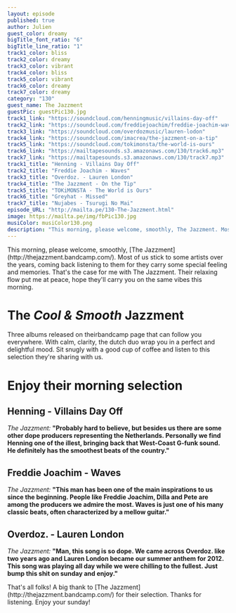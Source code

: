 ```yaml
---
layout: episode
published: true
author: Julien
guest_color: dreamy
bigTitle_font_ratio: "6"
bigTitle_line_ratio: "1"
track1_color: bliss
track2_color: dreamy
track3_color: vibrant
track4_color: bliss
track5_color: vibrant
track6_color: dreamy
track7_color: dreamy
category: "130"
guest_name: The Jazzment
guestPic: guestPic130.jpg
track1_link: "https://soundcloud.com/henningmusic/villains-day-off"
track2_link: "https://soundcloud.com/freddiejoachim/freddie-joachim-waves"
track3_link: "https://soundcloud.com/overdozmusic/lauren-lodon"
track4_link: "https://soundcloud.com/imacrea/the-jazzment-on-a-tip"
track5_link: "https://soundcloud.com/tokimonsta/the-world-is-ours"
track6_link: "https://mailtapesounds.s3.amazonaws.com/130/track6.mp3"
track7_link: "https://mailtapesounds.s3.amazonaws.com/130/track7.mp3"
track1_title: "Henning - Villains Day Off"
track2_title: "Freddie Joachim - Waves"
track3_title: "Overdoz. - Lauren London"
track4_title: "The Jazzment - On the Tip"
track5_title: "TOKiMONSTA - The World is Ours"
track6_title: "Greyhat - Missed"
track7_title: "Nujabes - Tsurugi No Mai"
episode_URL: "http://mailta.pe/130-The-Jazzment.html"
image: https://mailta.pe/img/fbPic130.jpg
musiColor: musiColor130.png
description: "This morning, please welcome, smoothly, The Jazzment. Most of us stick to some artists over the years, coming back listening to them for they carry some special feeling and memories. That's the case for me with The Jazzment. Their relaxing flow put me at peace, hope they'll carry you on the same vibes this morning."
---
```


<p id="introduction">
This morning, please welcome, smoothly, [The Jazzment](http://thejazzment.bandcamp.com/).
Most of us stick to some artists over the years, coming back listening to them for they carry some special feeling and memories. That's the case for me with The Jazzment. Their relaxing flow put me at peace, hope they'll carry you on the same vibes this morning.</p>
 
# The _Cool & Smooth_ Jazzment
 
Three albums released on theirbandcamp page that can follow you everywhere. With calm, clarity, the dutch duo wrap you in a perfect and delightful mood. Sit snugly with a good cup of coffee and listen to this selection they're sharing with us.
 
# Enjoy their morning selection
 
## Henning - Villains Day Off
_The Jazzment:_ **"**Probably hard to believe, but besides us there are some other dope producers representing the Netherlands. Personally we find Henning one of the illest, bringing back that West-Coast G-funk sound. He definitely has the smoothest beats of the country.**"**
 
## Freddie Joachim - Waves
_The Jazzment:_ **"**This man has been one of the main inspirations to us since the beginning. People like Freddie Joachim, Dilla and Pete are among the producers we admire the most. Waves is just one of his many classic beats, often characterized by a mellow guitar.**"**
 
## Overdoz. - Lauren London
_The Jazzment:_ **"**Man, this song is so dope. We came across Overdoz. like two years ago and Lauren London became our summer anthem for 2012. This song was playing all day while we were chilling to the fullest. Just bump this shit on sunday and enjoy.**"** 
 
<p id="outroduction">
That's all folks! A big thank to [The Jazzment](http://thejazzment.bandcamp.com/) for their selection.
Thanks for listening. Enjoy your sunday!
</p>